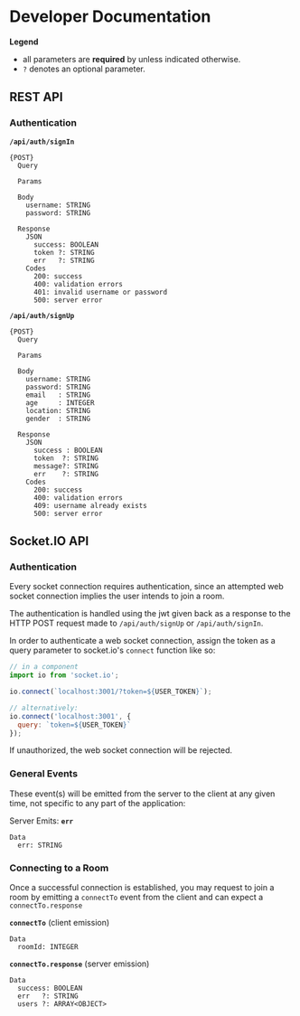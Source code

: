 # Developer Documentation

**Legend**

* all parameters are **required** by unless indicated otherwise.
* `?` denotes an optional parameter.

## REST API

### Authentication

**`/api/auth/signIn`**

```plaintext
{POST}
  Query

  Params

  Body
    username: STRING
    password: STRING

  Response
    JSON
      success: BOOLEAN
      token ?: STRING
      err   ?: STRING
    Codes
      200: success
      400: validation errors
      401: invalid username or password
      500: server error
```

**`/api/auth/signUp`**

```plaintext
{POST}
  Query

  Params

  Body
    username: STRING
    password: STRING
    email   : STRING
    age     : INTEGER
    location: STRING
    gender  : STRING

  Response
    JSON
      success : BOOLEAN
      token  ?: STRING
      message?: STRING
      err    ?: STRING
    Codes
      200: success
      400: validation errors
      409: username already exists
      500: server error
```

## Socket.IO API

### Authentication

Every socket connection requires authentication, since an attempted web socket connection implies the user intends to join a room.

The authentication is handled using the jwt given back as a response to the HTTP POST request made to `/api/auth/signUp` or `/api/auth/signIn`.

In order to authenticate a web socket connection, assign the token as a query parameter to socket.io's `connect` function like so:

```javascript
// in a component
import io from 'socket.io';

io.connect(`localhost:3001/?token=${USER_TOKEN}`);

// alternatively:
io.connect('localhost:3001', { 
  query: `token=${USER_TOKEN}` 
});
```

If unauthorized, the web socket connection will be rejected.

### General Events

These event(s) will be emitted from the server to the client at any given time, not specific to any part of the application:

Server Emits: **`err`**

```plaintext
Data
  err: STRING
```

### Connecting to a Room

Once a successful connection is established, you may request to join a room by emitting a `connectTo` event from the client and can expect a `connectTo.response` 

**`connectTo`** (client emission)

```plaintext
Data
  roomId: INTEGER
```

**`connectTo.response`** (server emission)

```plaintext
Data
  success: BOOLEAN
  err   ?: STRING
  users ?: ARRAY<OBJECT>
```

